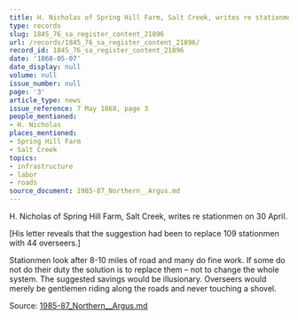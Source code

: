 ```yaml
---
title: H. Nicholas of Spring Hill Farm, Salt Creek, writes re stationmen on 30 April.
type: records
slug: 1845_76_sa_register_content_21896
url: /records/1845_76_sa_register_content_21896/
record_id: 1845_76_sa_register_content_21896
date: '1868-05-07'
date_display: null
volume: null
issue_number: null
page: '3'
article_type: news
issue_reference: 7 May 1868, page 3
people_mentioned:
- H. Nicholas
places_mentioned:
- Spring Hill Farm
- Salt Creek
topics:
- infrastructure
- labor
- roads
source_document: 1985-87_Northern__Argus.md
---
```


H. Nicholas of Spring Hill Farm, Salt Creek, writes re stationmen on 30 April.

[His letter reveals that the suggestion had been to replace 109 stationmen with 44 overseers.]

Stationmen look after 8-10 miles of road and many do fine work.  If some do not do their duty the solution is to replace them – not to change the whole system.  The suggested savings would be illusionary.  Overseers would merely be gentlemen riding along the roads and never touching a shovel.

Source: [1985-87_Northern__Argus.md](/downloads/markdown/1985-87_Northern__Argus.md)
